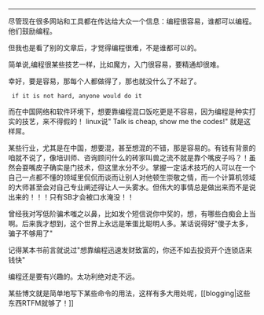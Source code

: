 
----------
尽管现在很多网站和工具都在传达给大众一个信息：编程很容易，谁都可以编程。他们鼓励编程。

但我也是看了别的文章后，才觉得编程很难，不是谁都可以的。

简单说,编程很某些技艺一样，比如魔方，入门很容易，要精通却很难。

幸好，要是容易，那每个人都做得了，那也就没什么了不起了。

     if it is not hard, anyone would do it

而在中国网络和软件环境下，想要靠编程混口饭吃更是不容易，因为编程是种实打实的技艺，来不得假的！ linux说" Talk is cheap, show me the codes!" 就是这样屌。


某些行业，尤其是在中国，想要混，甚至想混的不错，那是容易的。有钱有背景的咱就不说了，像培训师、咨询顾问什么的砖家叫兽之流不就是靠个嘴皮子吗？！虽然会耍嘴皮子确实是门技术，但这里水分不少。掌握一定话术技巧的人可以在一个自己一点都不懂的领域里侃侃而谈而让别人对他顿生崇敬之情，而一个计算机领域的大师甚至会对自己专业阐述得让人一头雾水。但伟大的事情总是做出来而不是说出来的！！！只有SB才会被口水淹没！！


曾经我对写低阶骗术嗤之以鼻，比如发个短信说你中奖的，想，有哪些白痴会上当啊。后来我才想到，这个世界上永远是笨蛋比聪明人多。某话说得好"傻子太多，骗子不够用了"

记得某本书前言就说过"想靠编程迅速发财致富的，你还不如去投资开个连锁店来钱快"

编程还是要有兴趣的。太功利绝对走不远。

某些博文就是简单地写下某些命令的用法，这样有多大用处呢，[[blogging|这些东西RTFM就够了！]]
